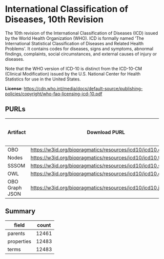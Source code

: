 # International Classification of Diseases, 10th Revision

The 10th revision of the International Classification of Diseases (ICD) issued by the World Health Organization (WHO). ICD is formally named 'The International Statistical Classification of Diseases and Related Health Problems'. It contains codes for diseases, signs and symptoms, abnormal findings, complaints, social circumstances, and external causes of injury or diseases.

Note that the WHO version of ICD-10 is distinct from the ICD-10-CM (Clinical Modification) issued by the U.S. National Center for Health Statistics for use in the United States.

**License**: https://cdn.who.int/media/docs/default-source/publishing-policies/copyright/who-faq-licensing-icd-10.pdf

## PURLs

| Artifact       | Download PURL                                                  | Latest Versioned Download PURL   |
|----------------|----------------------------------------------------------------|----------------------------------|
| OBO            | https://w3id.org/biopragmatics/resources/icd10/icd10.obo       |                                  |
| Nodes          | https://w3id.org/biopragmatics/resources/icd10/icd10.tsv       |                                  |
| SSSOM          | https://w3id.org/biopragmatics/resources/icd10/icd10.sssom.tsv |                                  |
| OWL            | https://w3id.org/biopragmatics/resources/icd10/icd10.owl       |                                  |
| OBO Graph JSON | https://w3id.org/biopragmatics/resources/icd10/icd10.json      |                                  |

## Summary

| field      |   count |
|------------|---------|
| parents    |   12461 |
| properties |   12483 |
| terms      |   12483 |
